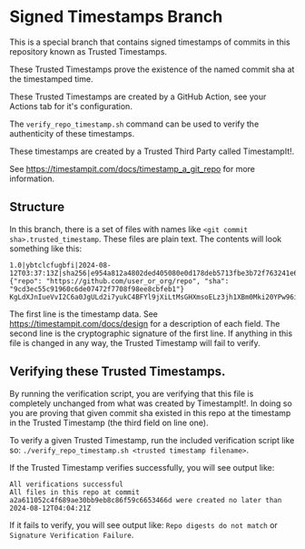 # Signed Timestamps Branch

This is a special branch that contains signed timestamps of commits in this repository known as Trusted Timestamps.

These Trusted Timestamps prove the existence of the named commit sha at the timestamped time.

These Trusted Timestamps are created by a GitHub Action, see your Actions tab for it's configuration.

The `verify_repo_timestamp.sh` command can be used to verify the authenticity of these timestamps.

These timestamps are created by a Trusted Third Party called TimestampIt!.

See https://timestampit.com/docs/timestamp_a_git_repo for more information.


## Structure

In this branch, there is a set of files with names like `<git commit sha>.trusted_timestamp`. These files are plain text. The contents will look something like this:

```
1.0|ybtclcfugbfi|2024-08-12T03:37:13Z|sha256|e954a812a4802ded405080e0d178deb5713fbe3b72f763241e6ade7eaaebd22d|https://timestampit.com/key/kleybzu2afwz|{"repo": "https://github.com/user_or_org/repo", "sha": "9cd3ec55c91960c6de07472f7708f98ee8cbfeb1"}
KgLdXJnIueVvI2C6a0JgULd2i7yukC4BFYl9jXiLtMsGHXmsoELz3jh1XBm0Mki20YPw96i62HATD6XhWLuzCA==
```

The first line is the timestamp data. See https://timestampit.com/docs/design for a description of each field.
The second line is the cryptographic signature of the first line. If anything in this file is changed in any way, the Trusted Timestamp will fail to verify.


## Verifying these Trusted Timestamps.

By running the verification script, you are verifying that this file is completely unchanged from what was created by TimestampIt!. In doing so you are proving that given commit sha existed in this repo at the timestamp in the Trusted Timestamp (the third field on line one).

To verify a given Trusted Timestamp, run the included verification script like so:
`./verify_repo_timestamp.sh <trusted timestamp filename>`.

If the Trusted Timestamp verifies successfully, you will see output like:
```
All verifications successful
All files in this repo at commit a2a611052c4f689ae30bb9eb8c86f59c6653466d were created no later than 2024-08-12T04:04:21Z
```

If it fails to verify, you will see output like:
`Repo digests do not match`
or
`Signature Verification Failure`.

